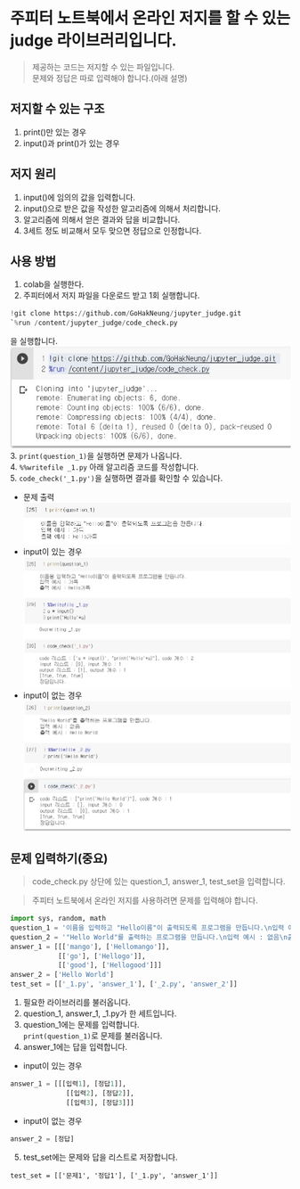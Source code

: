 # 주피터 노트북에서 온라인 저지를 할 수 있는 judge 라이브러리입니다. 
> 제공하는 코드는 저지할 수 있는 파일입니다.  
> 문제와 정답은 따로 입력해야 합니다.(아래 설명)

## 저지할 수 있는 구조  
1. print()만 있는 경우
2. input()과 print()가 있는 경우  

## 저지 원리
1. input()에 임의의 값을 입력합니다.  
2. input()으로 받은 값을 작성한 알고리즘에 의해서 처리합니다.  
3. 알고리즘에 의해서 얻은 결과와 답을 비교합니다. 
4. 3세트 정도 비교해서 모두 맞으면 정답으로 인정합니다. 
 
## 사용 방법
1. colab을 실행한다. 
2. 주피터에서 저지 파일을 다운로드 받고 1회 실행합니다.  
``` python 
!git clone https://github.com/GoHakNeung/jupyter_judge.git
`%run /content/jupyter_judge/code_check.py 
```
을 실행합니다.  
![실행결과](https://github.com/GoHakNeung/python/blob/main/python/%EC%A0%80%EC%A7%80%20%EC%8B%9C%EC%9E%91%20%EC%BD%94%EB%93%9C.jpg?raw=true)
3. `print(question_1)`을 실행하면 문제가 나옵니다.    
4. `%%writefile _1.py` 아래 알고리즘 코드를 작성합니다.  
5. `code_check('_1.py')`을 실행하면 결과를 확인할 수 있습니다. 
- 문제 출력  
![프린트 문제](https://github.com/GoHakNeung/python/blob/main/python/%EB%AC%B8%EC%A0%9Cprint.jpg?raw=true)  
- input이 있는 경우  
![입력이 있는 경우](https://github.com/GoHakNeung/python/blob/main/python/input%EC%9D%B4%20%EC%9E%88%EB%8A%94%20%EA%B2%BD%EC%9A%B0.jpg?raw=true)  
- input이 없는 경우  
![입력이 없는 경우](https://github.com/GoHakNeung/python/blob/main/python/input%EC%9D%B4%20%EC%97%86%EB%8A%94%20%EA%B2%BD%EC%9A%B0.jpg?raw=true)  


## 문제 입력하기(**중요**)
> code_check.py 상단에 있는 question_1, answer_1, test_set을 입력합니다.  

>주피터 노트북에서 온라인 저지를 사용하려면 문제를 입력해야 합니다.  

``` python
import sys, random, math
question_1 = '이름을 입력하고 "Hello이름"이 출력되도록 프로그램을 만듭니다.\n입력 예시 : 가득\n출력 예시 : Hello가득'
question_2 = '"Hello World"를 출력하는 프로그램을 만듭니다.\n입력 예시 : 없음\n출력 예시 : Hello World'
answer_1 = [[['mango'], ['Hellomango']], 
            [['go'], ['Hellogo']], 
            [['good'], ['Hellogood']]]
answer_2 = ['Hello World']
test_set = [['_1.py', 'answer_1'], ['_2.py', 'answer_2']]
```
1. 필요한 라이브러리를 불러옵니다.  
2. question_1, answer_1, _1.py가 한 세트입니다.  
3. question_1에는 문제를 입력합니다.  
`print(question_1)`로 문제를 불러옵니다.    
4. answer_1에는 답을 입력합니다.  
- input이 있는 경우  
``` python
answer_1 = [[[입력1], [정답1]], 
              [[입력2], [정답2]], 
              [[입력3], [정답3]]]
```
- input이 없는 경우  
``` python
answer_2 = [정답]
```  
5. test_set에는 문제와 답을 리스트로 저장합니다.  
```
test_set = [['문제1', '정답1'], ['_1.py', 'answer_1']]
```
